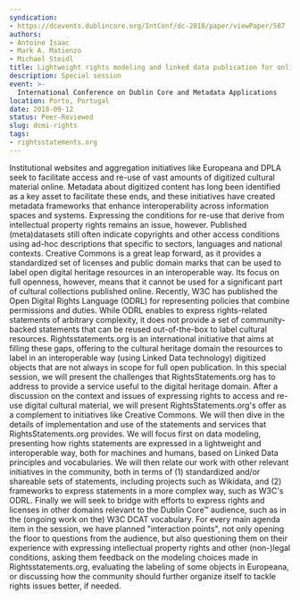 ```yaml
---
syndication:
- https://dcevents.dublincore.org/IntConf/dc-2018/paper/viewPaper/587
authors:
- Antoine Isaac
- Mark A. Matienzo
- Michael Steidl
title: Lightweight rights modeling and linked data publication for online cultural heritage
description: Special session
event: >-
  International Conference on Dublin Core and Metadata Applications
location: Porto, Portugal
date: 2018-09-12
status: Peer-Reviewed
slug: dcmi-rights
tags:
- rightsstatements.org
---
```

Institutional websites and aggregation initiatives like Europeana and DPLA seek to facilitate access and re-use of vast amounts of digitized cultural material online. Metadata about digitized content has long been identified as a key asset to facilitate these ends, and these initiatives have created metadata frameworks that enhance interoperability across information spaces and systems. Expressing the conditions for re-use that derive from intellectual property rights remains an issue, however. Published (meta)datasets still often indicate copyrights and other access conditions using ad-hoc descriptions that specific to sectors, languages and national contexts. Creative Commons is a great leap forward, as it provides a standardized set of licenses and public domain marks that can be used to label open digital heritage resources in an interoperable way. Its focus on full openness, however, means that it cannot be used for a significant part of cultural collections published online. Recently, W3C has published the Open Digital Rights Language (ODRL) for representing policies that combine permissions and duties. While ODRL enables to express rights-related statements of arbitrary complexity, it does not provide a set of community-backed statements that can be reused out-of-the-box to label cultural resources. Rightsstatements.org is an international initiative that aims at filling these gaps, offering to the cultural heritage domain the resources to label in an interoperable way (using Linked Data technology) digitized objects that are not always in scope for full open publication. In this special session, we will present the challenges that RightsStatements.org has to address to provide a service useful to the digital heritage domain. After a discussion on the context and issues of expressing rights to access and re-use digital cultural material, we will present RightsStatements.org's offer as a complement to initiatives like Creative Commons. We will then dive in the details of implementation and use of the statements and services that RightsStatements.org provides. We will focus first on data modeling, presenting how rights statements are expressed in a lightweight and interoperable way, both for machines and humans, based on Linked Data principles and vocabularies. We will then relate our work with other relevant initiatives in the community, both in terms of (1) standardized and/or shareable sets of statements, including projects such as Wikidata, and (2) frameworks to express statements in a more complex way, such as W3C's ODRL. Finally we will seek to bridge with efforts to express rights and licenses in other domains relevant to the Dublin Core™ audience, such as in the (ongoing work on the) W3C DCAT vocabulary. For every main agenda item in the session, we have planned "interaction points", not only opening the floor to questions from the audience, but also questioning them on their experience with expressing intellectual property rights and other (non-)legal conditions, asking them feedback on the modeling choices made in Rightsstatements.org, evaluating the labeling of some objects in Europeana, or discussing how the community should further organize itself to tackle rights issues better, if needed.
